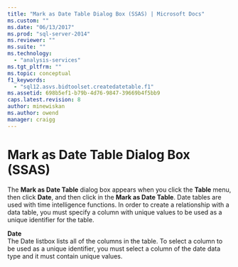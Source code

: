 ```yaml
---
title: "Mark as Date Table Dialog Box (SSAS) | Microsoft Docs"
ms.custom: ""
ms.date: "06/13/2017"
ms.prod: "sql-server-2014"
ms.reviewer: ""
ms.suite: ""
ms.technology: 
  - "analysis-services"
ms.tgt_pltfrm: ""
ms.topic: conceptual
f1_keywords: 
  - "sql12.asvs.bidtoolset.createdatetable.f1"
ms.assetid: 698b5ef1-b79b-4d76-9847-39669b4f5bb9
caps.latest.revision: 8
author: minewiskan
ms.author: owend
manager: craigg
---
```

# Mark as Date Table Dialog Box (SSAS)
  The **Mark as Date Table** dialog box appears when you click the **Table** menu, then click **Date**, and then click in the **Mark as Date Table**. Date tables are used with time intelligence functions. In order to create a relationship with a data table, you must specify a column with unique values to be used as a unique identifier for the table.  
  
 **Date**  
 The Date listbox lists all of the columns in the table. To select a column to be used as a unique identifier, you must select a column of the date data type and it must contain unique values.  
  
  
